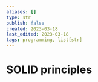 ```yaml
---
aliases: []
type: str
publish: false
created: 2023-03-18
last_edited: 2023-03-18
tags: programming, list[str]
---
```

# SOLID principles